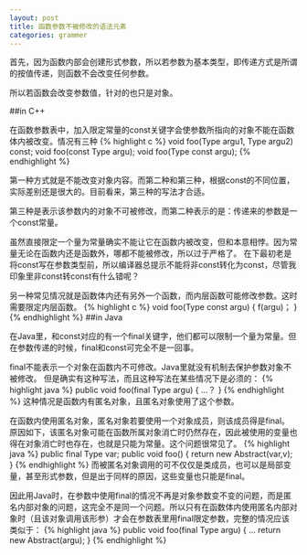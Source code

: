 ```yaml
---
layout: post
title: 函数参数不被修改的语法元素
categories: grammer
---
```

首先，因为函数内部会创建形式参数，所以若参数为基本类型，即传递方式是所谓的按值传递，则函数不会改变任何参数。

所以若函数会改变参数值，针对的也只是对象。

##in C++

在函数参数表中，加入限定常量的const关键字会使参数所指向的对象不能在函数体内被改变。情况有三种
{% highlight c %}
void foo(Type argu1, Type argu2) const;
void foo(const Type argu);
void foo(Type const argu);
{% endhighlight %}


第一种方式就是不能改变对象内容。而第二种和第三种，根据const的不同位置，实际差别还是很大的。目前看来，第三种的写法才合适。

第三种是表示该参数内的对象不可被修改，而第二种表示的是：传递来的参数是一个const常量。

虽然直接限定一个量为常量确实不能让它在函数内被改变，但和本意相悖。因为常量无论在函数内还是函数外，哪都不能被修改，所以过于严格了。
在下最初老是将const写在参数类型前，所以编译器总提示不能将非const转化为const，尽管我印象里非const转const有什么错呢？

另一种常见情况就是函数体内还有另外一个函数，而内层函数可能修改参数。这时需要限定内层函数。
{% highlight c %}
void foo(Type const argu) {
  f(argu)；
}
{% endhighlight %}
##in Java

在Java里，和const对应的有一个final关键字，他们都可以限制一个量为常量。但在参数传递的时候，final和const可完全不是一回事。

final不能表示一个对象在函数内不可修改。Java里就没有机制去保护参数对象不被修改。
但是确实有这种写法，而且这种写法在某些情况下是必须的：
{% highlight java %}
public void foo(final Type argu) {
   ...？
}
{% endhighlight %}
这种情况是函数内有匿名对象，且匿名对象使用了这个参数。

在函数内使用匿名对象，匿名对象若要使用一个对象成员，则该成员得是final。原因如下，该匿名对象可能在函数所属对象消亡时仍然存在，因此被使用的变量也得在对象消亡时也存在，也就是只能为常量。这个问题很常见了。
{% highlight java %}
public final Type var;
public void foo() {
  return new Abstract(var,v);
}
{% endhighlight %}
而被匿名对象调用的可不仅仅是类成员，也可以是局部变量，甚至形式参数，但是出于同样的原因，这些变量也只能是final。

因此用Java时，在参数中使用final的情况不再是对象参数变不变的问题，而是匿名内部对象的问题，这完全不是同一个问题。所以只有在函数体内使用匿名内部对象时（且该对象调用该形参）才会在参数表里用final限定参数，完整的情况应该类似于：
{% highlight java %}
public void foo(final Type argu) {
  ...
  return new Abstract(argu);
}
{% endhighlight %}